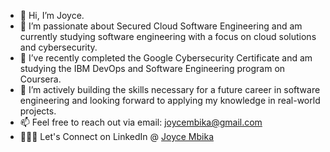 - 👋 Hi, I’m Joyce.
- 👀 I’m passionate about Secured Cloud Software Engineering and am currently studying software engineering with a focus on cloud solutions and cybersecurity.
- 🌱 I’ve recently completed the Google Cybersecurity Certificate and am studying the IBM DevOps and Software Engineering program on Coursera.
- 🚀 I’m actively building the skills necessary for a future career in software engineering and looking forward to applying my knowledge in real-world projects.
- 📫 Feel free to reach out via email: joycembika@gmail.com
- 👩🏾‍💻 Let's Connect on LinkedIn @ [Joyce Mbika](https://www.linkedin.com/in/joycembika/)



<!---
joycembika/joycembika is a ✨ special ✨ repository because its `README.md` (this file) appears on your GitHub profile.
You can click the Preview link to take a look at your changes.
--->
